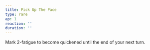 ```yaml
---
title: Pick Up The Pace
type: rare
ap: 1
reaction: ''
duration: ''
---
```

Mark 2-fatigue to become quickened until the end of your next turn.

